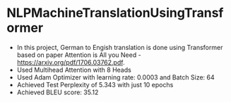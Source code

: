 # NLPMachineTranslationUsingTransformer

- In this project, German to Engish translation is done using Transformer based on 
paper Attention is All you Need - https://arxiv.org/pdf/1706.03762.pdf.
- Used Multihead Attention with 8 Heads
- Used Adam Optimizer with learning rate: 0.0003 and Batch Size: 64 
- Achieved  Test Perplexity of 5.343 with just 10 epochs
- Achieved BLEU score: 35.12



